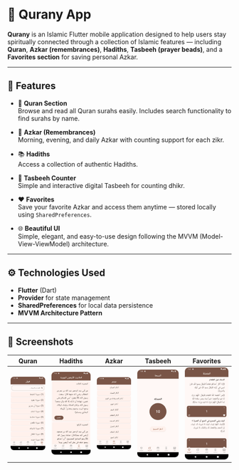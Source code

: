 # 📖 Qurany App

**Qurany** is an Islamic Flutter mobile application designed to help users stay spiritually connected through a collection of Islamic features — including **Quran**, **Azkar (remembrances)**, **Hadiths**, **Tasbeeh (prayer beads)**, and a **Favorites section** for saving personal Azkar.

---

## 🌙 Features

- 🕋 **Quran Section**  
  Browse and read all Quran surahs easily. Includes search functionality to find surahs by name.

- 🤲 **Azkar (Remembrances)**  
  Morning, evening, and daily Azkar with counting support for each zikr.

- 📚 **Hadiths**  
  Access a collection of authentic Hadiths.

- 🔢 **Tasbeeh Counter**  
  Simple and interactive digital Tasbeeh for counting dhikr.

- ❤️ **Favorites**  
  Save your favorite Azkar and access them anytime — stored locally using `SharedPreferences`.

- 🌐 **Beautiful UI**  
  Simple, elegant, and easy-to-use design following the MVVM (Model-View-ViewModel) architecture.

---


## ⚙️ Technologies Used

- **Flutter** (Dart)
- **Provider** for state management
- **SharedPreferences** for local data persistence
- **MVVM Architecture Pattern**

---

## 📸 Screenshots

| Quran                                  | Hadiths                                    | Azkar | Tasbeeh | Favorites |
|----------------------------------------|--------------------------------------------|--------|-----------|-----------|
| ![Quran](assets/screenshots/quran.png) | ![Hadiths](assets/screenshots/hadiths.png) | ![Azkar](assets/screenshots/azkar.png) | ![Tasbeeh](assets/screenshots/tasbeeh.png) | ![Favorites](assets/screenshots/favorites.png) |





